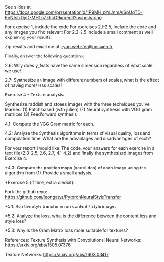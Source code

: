 See slides at 
https://docs.google.com/presentation/d/1P9MH_pYsJnmArSpUqTD-EnNtstcDyD-MH1mZkhcQ9oo/edit?usp=sharing


For exercise 1, include the code
For exercises 2.1-2.5, include the code and any images you find relevant
For 2.3-2.5 include a small comment as well explaining your results.

Zip results and email me at:
ryan.webster@unicaen.fr

Finally, answer the following questions:

2.6: 
Why does y_feats have the same dimension regardless of what scale we use?

2.7:
Synthesize an image with different numbers of scales, what is the effect of having more/ less scales?


Exercise 4 - Texture analysis:

Synthesize raddish and stones images with the three techniques you've learned:
(1) Patch based (with julien)
(2) Neural synthesis with VGG gram matrices
(3) Feedforward synthesis

4.1: Compute the VGG Gram matrix for each.

4.2: Analyze the Synthesis algorithms in terms of visual quality, loss and computation time.
What are the advantages and disadvantages of each?

For your report I would like:
The code, your answers for each exercise in a text file (2.3-2.5, 2.6, 2.7, 4.1-4.2) and finally the synthesized images from Exercise 4. 

*4.3: Compute the position maps (see slides) of each image using the algorithm from (1). Provide a small analysis.

*Exercise 5 (if time, extra credxit):

Fork the github repo:
https://github.com/leongatys/PytorchNeuralStyleTransfer

*5.1: Run the style transfer on an content / style image.

*5.2: Analyze the loss, what is the difference between the content loss and style loss?

*5.3: Why is the Gram Matrix loss more suitable for textures?


References:
Texture Synthesis with Convolutional Neural Networks:
https://arxiv.org/abs/1505.07376

Texture Networks:
https://arxiv.org/abs/1603.03417
